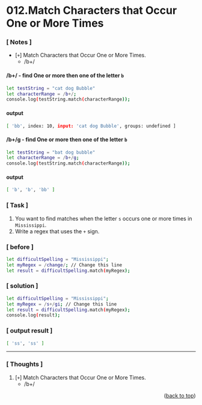 <a name="topage"></a>

# 012.Match Characters that Occur One or More Times

### [ Notes ]
  * [`+`] Match Characters that Occur One or More Times.
     * /b+/

#### /b+/ - find One or more then one of the letter `b`

```sh
let testString = "cat dog Bubble"
let characterRange = /b+/;
console.log(testString.match(characterRange));
```

#### output
```sh
[ 'bb', index: 10, input: 'cat dog Bubble', groups: undefined ]
```

#### /b+/g - find One or more then one of the letter `b`

```sh
let testString = "bat dog bubble"
let characterRange = /b+/g;
console.log(testString.match(characterRange));
```

#### output
```sh
[ 'b', 'b', 'bb' ]
```

### [ Task ]
  1. You want to find matches when the letter `s` occurs one or more times in `Mississippi`.
  2. Write a regex that uses the `+` sign.

### [ before ]

```sh
let difficultSpelling = "Mississippi";
let myRegex = /change/; // Change this line
let result = difficultSpelling.match(myRegex);
```

### [ solution ]

```sh
let difficultSpelling = "Mississippi";
let myRegex = /s+/gi; // Change this line
let result = difficultSpelling.match(myRegex);
console.log(result);
```

### [ output result ]

```sh
[ 'ss', 'ss' ]
```

-----

### [ Thoughts ]

  1. [`+`] Match Characters that Occur One or More Times.
     * /b+/
  

<p align="right">(<a href="#topage">back to top</a>)</p>
<br/>
<br/>
